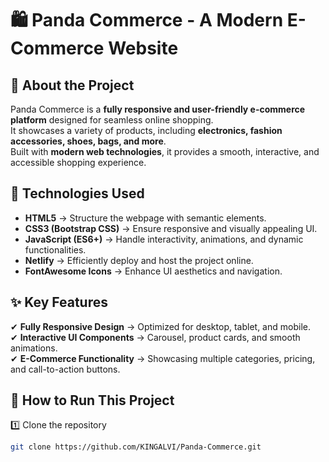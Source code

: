 # 🛍️ Panda Commerce - A Modern E-Commerce Website

## 📌 About the Project

Panda Commerce is a **fully responsive and user-friendly e-commerce platform** designed for seamless online shopping.  
It showcases a variety of products, including **electronics, fashion accessories, shoes, bags, and more**.  
Built with **modern web technologies**, it provides a smooth, interactive, and accessible shopping experience.

## 🔧 Technologies Used

- **HTML5** → Structure the webpage with semantic elements.  
- **CSS3 (Bootstrap CSS)** → Ensure responsive and visually appealing UI.  
- **JavaScript (ES6+)** → Handle interactivity, animations, and dynamic functionalities.  
- **Netlify** → Efficiently deploy and host the project online.  
- **FontAwesome Icons** → Enhance UI aesthetics and navigation.

## ✨ Key Features

✔ **Fully Responsive Design** → Optimized for desktop, tablet, and mobile.  
✔ **Interactive UI Components** → Carousel, product cards, and smooth animations.  
✔ **E-Commerce Functionality** → Showcasing multiple categories, pricing, and call-to-action buttons.

## 🚀 How to Run This Project

1️⃣ Clone the repository  

```sh
git clone https://github.com/KINGALVI/Panda-Commerce.git
